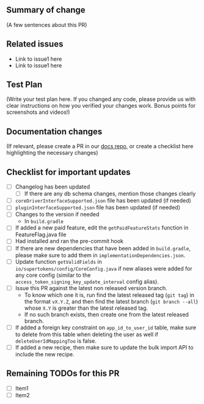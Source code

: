 ## Summary of change

(A few sentences about this PR)

## Related issues

- Link to issue1 here
- Link to issue1 here

## Test Plan

(Write your test plan here. If you changed any code, please provide us with clear instructions on how you verified your
changes work. Bonus points for screenshots and videos!)

## Documentation changes

(If relevant, please create a PR in our [docs repo](https://github.com/supertokens/docs), or create a checklist here
highlighting the necessary changes)

## Checklist for important updates

- [ ] Changelog has been updated
    - [ ] If there are any db schema changes, mention those changes clearly
- [ ] `coreDriverInterfaceSupported.json` file has been updated (if needed)
- [ ] `pluginInterfaceSupported.json` file has been updated (if needed)
- [ ] Changes to the version if needed
    - In `build.gradle`
- [ ] If added a new paid feature, edit the `getPaidFeatureStats` function in FeatureFlag.java file
- [ ] Had installed and ran the pre-commit hook
- [ ] If there are new dependencies that have been added in `build.gradle`, please make sure to add them
  in `implementationDependencies.json`.
- [ ] Update function `getValidFields` in `io/supertokens/config/CoreConfig.java` if new aliases were added for any core
  config (similar to the `access_token_signing_key_update_interval` config alias).
- [ ] Issue this PR against the latest non released version branch.
    - To know which one it is, run find the latest released tag (`git tag`) in the format `vX.Y.Z`, and then find the
      latest branch (`git branch --all`) whose `X.Y` is greater than the latest released tag.
    - If no such branch exists, then create one from the latest released branch.
- [ ] If added a foreign key constraint on `app_id_to_user_id` table, make sure to delete from this table when deleting
  the user as well if `deleteUserIdMappingToo` is false.
- [ ] If added a new recipe, then make sure to update the bulk import API to include the new recipe.

## Remaining TODOs for this PR

- [ ] Item1
- [ ] Item2
